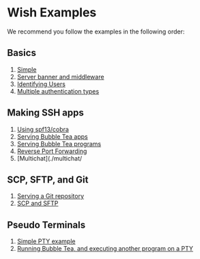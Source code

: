 # Wish Examples

We recommend you follow the examples in the following order:

## Basics

1. [Simple](./simple)
1. [Server banner and middleware](./banner)
1. [Identifying Users](./identity)
1. [Multiple authentication types](./multi-auth)

## Making SSH apps

1. [Using spf13/cobra](./cobra)
1. [Serving Bubble Tea apps](./bubbletea)
1. [Serving Bubble Tea programs](./bubbleteaprogram)
1. [Reverse Port Forwarding](./forward)
1. [Multichat](./multichat/

## SCP, SFTP, and Git

1. [Serving a Git repository](./git)
1. [SCP and SFTP](./scp)

## Pseudo Terminals

1. [Simple PTY example](./pty)
1. [Running Bubble Tea, and executing another program on a PTY](./wish-exec)
